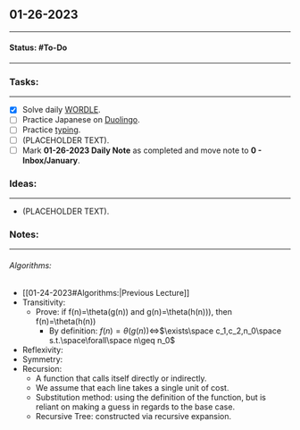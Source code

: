 ## 01-26-2023
---
#### Status: #To-Do
---
### Tasks:
---
- [x] Solve daily [WORDLE](https://www.nytimes.com/games/wordle/index.html).
- [ ] Practice Japanese on [Duolingo](https://www.duolingo.com/learn).
- [ ] Practice [typing](https://10fastfingers.com/typing-test/english).
- [ ] (PLACEHOLDER TEXT).
- [ ] Mark **01-26-2023 Daily Note** as completed and move note to **0 - Inbox/January**.
### Ideas:
---
- (PLACEHOLDER TEXT).
### Notes:
---
###### Algorithms:
- [[01-24-2023#Algorithms:|Previous Lecture]]
- Transitivity:
	- Prove: if f(n)=\theta(g(n)) and g(n)=\theta(h(n))), then f(n)=\theta(h(n))
		- By definition: 
		$f(n)=\theta(g(n))$<=>$\exists\space c_1,c_2,n_0\space s.t.\space\forall\space n\geq n_0$
- Reflexivity:
- Symmetry:
- Recursion:
	- A function that calls itself directly or indirectly.
	- We assume that each line takes a single unit of cost.
	- Substitution method: using the definition of the function, but is reliant on making a guess in regards to the base case.
	- Recursive Tree: constructed via recursive expansion.